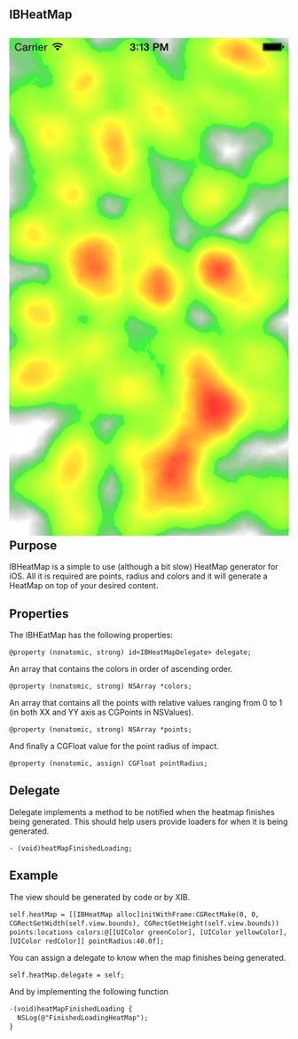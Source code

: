 IBHeatMap
--------------
![sample](/example.png)
Purpose
--------------

IBHeatMap is a simple to use (although a bit slow) HeatMap generator for iOS.
All it is required are points, radius and colors and it will generate a HeatMap on top of your desired content.

Properties
--------------

The IBHEatMap has the following properties:

	@property (nonatomic, strong) id<IBHeatMapDelegate> delegate;

An array that contains the colors in order of ascending order.

	@property (nonatomic, strong) NSArray *colors;

An array that contains all the points with relative values ranging from 0 to 1 (in both XX and YY axis as CGPoints in NSValues).

	@property (nonatomic, strong) NSArray *points;

And finally a CGFloat value for the point radius of impact.

	@property (nonatomic, assign) CGFloat pointRadius;

Delegate
--------------
Delegate implements a method to be notified when the heatmap finishes being generated. This should help users provide loaders for when it is being generated.

	- (void)heatMapFinishedLoading;


Example
--------------
The view should be generated by code or by XIB.

	self.heatMap = [[IBHeatMap alloc]initWithFrame:CGRectMake(0, 0, CGRectGetWidth(self.view.bounds), CGRectGetHeight(self.view.bounds)) points:locations colors:@[[UIColor greenColor], [UIColor yellowColor], [UIColor redColor]] pointRadius:40.0f];

You can assign a delegate to know when the map finishes being generated.

	self.heatMap.delegate = self;

And by implementing the following function

	-(void)heatMapFinishedLoading {
      NSLog(@"FinishedLoadingHeatMap"); 
    }


